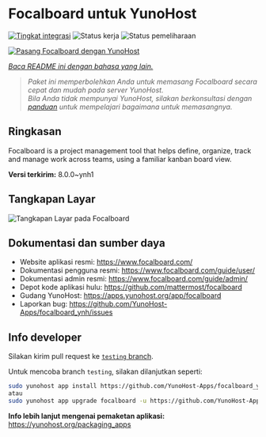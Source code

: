 <!--
N.B.: README ini dibuat secara otomatis oleh <https://github.com/YunoHost/apps/tree/master/tools/readme_generator>
Ini TIDAK boleh diedit dengan tangan.
-->

# Focalboard untuk YunoHost

[![Tingkat integrasi](https://apps.yunohost.org/badge/integration/focalboard)](https://ci-apps.yunohost.org/ci/apps/focalboard/)
![Status kerja](https://apps.yunohost.org/badge/state/focalboard)
![Status pemeliharaan](https://apps.yunohost.org/badge/maintained/focalboard)

[![Pasang Focalboard dengan YunoHost](https://install-app.yunohost.org/install-with-yunohost.svg)](https://install-app.yunohost.org/?app=focalboard)

*[Baca README ini dengan bahasa yang lain.](./ALL_README.md)*

> *Paket ini memperbolehkan Anda untuk memasang Focalboard secara cepat dan mudah pada server YunoHost.*  
> *Bila Anda tidak mempunyai YunoHost, silakan berkonsultasi dengan [panduan](https://yunohost.org/install) untuk mempelajari bagaimana untuk memasangnya.*

## Ringkasan

Focalboard is a project management tool that helps define, organize, track and manage work across teams, using a familiar kanban board view.


**Versi terkirim:** 8.0.0~ynh1

## Tangkapan Layar

![Tangkapan Layar pada Focalboard](./doc/screenshots/screenshot.jpg)

## Dokumentasi dan sumber daya

- Website aplikasi resmi: <https://www.focalboard.com/>
- Dokumentasi pengguna resmi: <https://www.focalboard.com/guide/user/>
- Dokumentasi admin resmi: <https://www.focalboard.com/guide/admin/>
- Depot kode aplikasi hulu: <https://github.com/mattermost/focalboard>
- Gudang YunoHost: <https://apps.yunohost.org/app/focalboard>
- Laporkan bug: <https://github.com/YunoHost-Apps/focalboard_ynh/issues>

## Info developer

Silakan kirim pull request ke [`testing` branch](https://github.com/YunoHost-Apps/focalboard_ynh/tree/testing).

Untuk mencoba branch `testing`, silakan dilanjutkan seperti:

```bash
sudo yunohost app install https://github.com/YunoHost-Apps/focalboard_ynh/tree/testing --debug
atau
sudo yunohost app upgrade focalboard -u https://github.com/YunoHost-Apps/focalboard_ynh/tree/testing --debug
```

**Info lebih lanjut mengenai pemaketan aplikasi:** <https://yunohost.org/packaging_apps>
